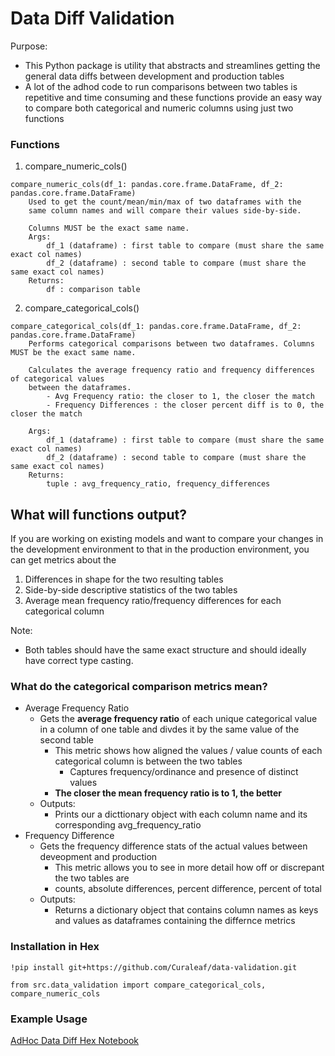 # Data Diff Validation

Purpose:
- This Python package is utility that abstracts and streamlines getting the general data diffs between development and production tables
- A lot of the adhod code to run comparisons between two tables is repetitive and time consuming and these functions provide an easy way to compare both categorical and numeric columns using just two functions

### Functions
1. compare_numeric_cols()
```
compare_numeric_cols(df_1: pandas.core.frame.DataFrame, df_2: pandas.core.frame.DataFrame)
    Used to get the count/mean/min/max of two dataframes with the 
    same column names and will compare their values side-by-side.
    
    Columns MUST be the exact same name.
    Args:
        df_1 (dataframe) : first table to compare (must share the same exact col names)
        df_2 (dataframe) : second table to compare (must share the same exact col names)
    Returns:
        df : comparison table
```
2. compare_categorical_cols()
```
compare_categorical_cols(df_1: pandas.core.frame.DataFrame, df_2: pandas.core.frame.DataFrame)
    Performs categorical comparisons between two dataframes. Columns MUST be the exact same name.
    
    Calculates the average frequency ratio and frequency differences of categorical values
    between the dataframes.
        - Avg Frequency ratio: the closer to 1, the closer the match
        - Frequency Differences : the closer percent diff is to 0, the closer the match
        
    Args:
        df_1 (dataframe) : first table to compare (must share the same exact col names)
        df_2 (dataframe) : second table to compare (must share the same exact col names)
    Returns:
        tuple : avg_frequency_ratio, frequency_differences
```

## What will functions output?

If you are working on existing models and want to compare your changes in the development environment to that in the production environment, you can get metrics about the
1. Differences in shape for the two resulting tables
2. Side-by-side descriptive statistics of the two tables
3. Average mean frequency ratio/frequency differences for each categorical column

Note:
- Both tables should have the same exact structure and should ideally have correct type casting.

### What do the categorical comparison metrics mean?
- Average Frequency Ratio
  - Gets the __average frequency ratio__ of each unique categorical value in a column of one table and divdes it by the same value of the second table
    - This metric shows how aligned the values / value counts of each categorical column is between the two tables
        - Captures frequency/ordinance and presence of distinct values
    - __The closer the mean frequency ratio is to 1, the better__
  - Outputs:
    - Prints our a dicttionary object with each column name and its corresponding avg_frequency_ratio
- Frequency Difference
    - Gets the frequency difference stats of the actual values between deveopment and production
        - This metric allows you to see in more detail how off or discrepant the two tables are
        - counts, absolute differences, percent difference, percent of total
    - Outputs:
        - Returns a dictionary object that contains column names as keys and values as dataframes containing the differnce metrics

### Installation in Hex
```
!pip install git+https://github.com/Curaleaf/data-validation.git

from src.data_validation import compare_categorical_cols, compare_numeric_cols
``` 

### Example Usage
[AdHoc Data Diff Hex Notebook](https://app.hex.tech/ee7be01c-5b3b-4920-aeb2-5e155dd24840/hex/e666faad-715d-42ee-8f3d-5de4442d4364/draft/logic)